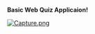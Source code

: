 **Basic Web Quiz Applicaion!**

[![Capture.png](https://s18.postimg.org/c5wow4295/Capture.png)](https://postimg.org/image/xfkb6yijp/)

